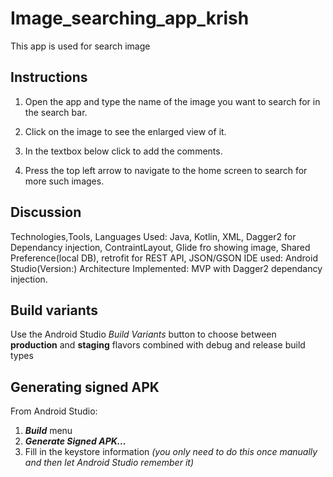 # Image_searching_app_krish
This app is used for search image
## Instructions

1. Open the app and type the name of the image you want to search for in the search bar.

2. Click on the image to see the enlarged view of it.

3. In the textbox below click to add the comments.

4. Press the top left arrow to navigate to the home screen to search for more such images.


## Discussion

Technologies,Tools, Languages Used: Java, Kotlin, XML, Dagger2 for Dependancy injection, ContraintLayout, Glide fro showing image, Shared Preference(local DB),
retrofit for REST API, JSON/GSON
IDE used: Android Studio(Version:)
Architecture Implemented: MVP with Dagger2 dependancy injection.

## Build variants
Use the Android Studio *Build Variants* button to choose between **production** and **staging** flavors combined with debug and release build types

## Generating signed APK
From Android Studio:
1. ***Build*** menu
2. ***Generate Signed APK...***
3. Fill in the keystore information *(you only need to do this once manually and then let Android Studio remember it)*
